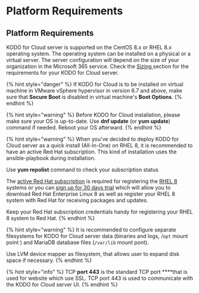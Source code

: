 # Platform Requirements

## Platform Requirements

KODO for Cloud server is supported on the CentOS 8.x or RHEL 8.x operating system. The operating system can be installed on a physical or a virtual server. The server configuration will depend on the size of your organization in the Microsoft 365 service. Check the [Sizing ](sizing/)section for the requirements for your KODO for Cloud server.  

{% hint style="danger" %}
If KODO for Cloud is to be installed on virtual machine in VMware vSphere hypervisor in version 6.7 and above, make sure that **Secure Boot** is disabled in virtual machine's **Boot Options**.
{% endhint %}

{% hint style="warning" %}
Before KODO for Cloud installation, please make sure your OS is up-to-date. Use **dnf update** \(or **yum update**\) command if needed. Reboot your OS afterward. 
{% endhint %}

{% hint style="warning" %}
 When you've decided to deploy KODO for Cloud server as a quick install \(All-In-One\) on RHEL 8, it is recommended to have an active Red Hat subscription. This kind of installation uses the ansible-playbook during installation. 

 Use **yum repolist** command to check your subscription status

The [active Red Hat subscription](https://access.redhat.com/management/products) is required for registering the [RHEL 8](https://www.itzgeek.com/tag/rhel-8) systems or you can [sign up for 30 days trial](https://www.redhat.com/en/technologies/linux-platforms/enterprise-linux) which will allow you to download Red Hat Enterprise Linux 8 as well as register your RHEL 8 system with Red Hat for receiving packages and updates. 

Keep your Red Hat subscription credentials handy for registering your RHEL 8 system to Red Hat.
{% endhint %}

{% hint style="warning" %}
It is recommended to configure separate filesystems for KODO for Cloud server data \(binaries and logs, /`opt` mount point \) and MariaDB database files \(`/var/lib` mount pont\).  

Use LVM device mapper as filesystem, that allows user to expand disk space if necessary. 
{% endhint %}

{% hint style="info" %}
 TCP **port 443** is the standard TCP port ****that is used for website which use SSL. TCP port 443 is used to communicate with the KODO for Cloud server UI.
{% endhint %}







